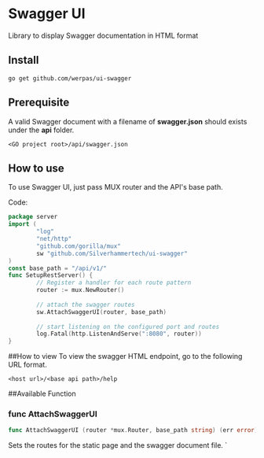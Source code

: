 # Swagger UI
Library to display Swagger documentation in HTML format

## Install

	go get github.com/werpas/ui-swagger
	
## Prerequisite

A valid Swagger document with a filename of **swagger.json** should exists under the **api** folder.
```
<GO project root>/api/swagger.json
```

## How to use

To use Swagger UI, just pass MUX router and the API's base path.

Code:

```go
package server
import (
        "log"
	    "net/http"
        "github.com/gorilla/mux"
        sw "github.com/Silverhammertech/ui-swagger"
)
const base_path = "/api/v1/"
func SetupRestServer() {
        // Register a handler for each route pattern
        router := mux.NewRouter()
        
        // attach the swagger routes
        sw.AttachSwaggerUI(router, base_path)
        
        // start listening on the configured port and routes
        log.Fatal(http.ListenAndServe(":8080", router))
}
```

##How to view
To view the swagger HTML endpoint, go to the following URL format.
```
<host url>/<base api path>/help
```

##Available Function
### func AttachSwaggerUI
``` go
func AttachSwaggerUI (router *mux.Router, base_path string) (err error)
```
Sets the routes for the static page and the swagger document file.
`